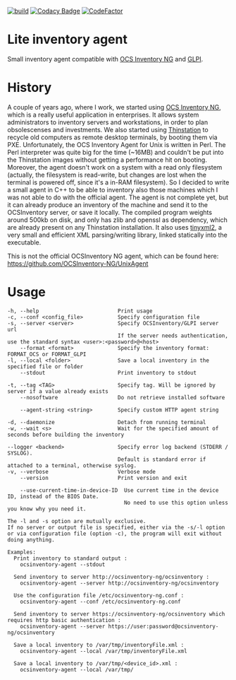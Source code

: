 [![build](https://github.com/jackburton79/ocs-agent/actions/workflows/ccpp.yml/badge.svg)](https://github.com/jackburton79/ocs-agent/actions/workflows/ccpp.yml)
[![Codacy Badge](https://api.codacy.com/project/badge/Grade/6c35f5798f2341b3b1c9d2cfac43b8a3)](https://app.codacy.com/gh/jackburton79/ocs-agent?utm_source=github.com&utm_medium=referral&utm_content=jackburton79/ocs-agent&utm_campaign=Badge_Grade_Settings)
[![CodeFactor](https://www.codefactor.io/repository/github/jackburton79/ocs-agent/badge)](https://www.codefactor.io/repository/github/jackburton79/ocs-agent)

Lite inventory agent
=====
Small inventory agent compatible with [OCS Inventory NG](https://www.ocsinventory-ng.org) and [GLPI](https://glpi-project.org/).

History
===
A couple of years ago, where I work, we started using [OCS Inventory NG](http://www.ocsinventory-ng.org), which
is a really useful application in enterprises. It allows system administrators to inventory servers and workstations,
in order to plan obsolescenses and investments.
We also started using [Thinstation](http://www.thinstation.org) to recycle old computers as remote desktop terminals, by booting them via PXE.
Unfortunately, the OCS Inventory Agent for Unix is written in Perl. The Perl interpreter was quite big for the time (~16MB) and
couldn't be put into the Thinstation images without getting a performance hit on booting. Moreover, the agent doesn't
work on a system with a read only filesystem (actually, the filesystem is read-write, but changes are lost 
when the terminal is powered off, since it's a in-RAM filesystem).
So I decided to write a small agent in C++ to be able to inventory also those machines which I was not able to do with the official agent.
The agent is not complete yet, but it can already produce an inventory of the machine and send it to the 
OCSInventory server, or save it locally.
The compiled program weights around 500kb on disk, and only has zlib and openssl as dependency, which are already present on any Thinstation installation.
It also uses [tinyxml2](http://www.grinninglizard.com/tinyxml2), a very small and efficient XML parsing/writing library, linked statically into the executable.

This is not the official OCSInventory NG agent, which can be found here: https://github.com/OCSInventory-NG/UnixAgent

Usage
===
    -h, --help                         Print usage
    -c, --conf <config_file>           Specify configuration file
    -s, --server <server>              Specify OCSInventory/GLPI server url
                                       If the server needs authentication, use the standard syntax <user>:<password>@<host>
        --format <format>              Specify the inventory format: FORMAT_OCS or FORMAT_GLPI
    -l, --local <folder>               Save a local inventory in the specified file or folder
        --stdout                       Print inventory to stdout

    -t, --tag <TAG>                    Specify tag. Will be ignored by server if a value already exists
        --nosoftware                   Do not retrieve installed software

        --agent-string <string>        Specify custom HTTP agent string

    -d, --daemonize                    Detach from running terminal
    -w, --wait <s>                     Wait for the specified amount of seconds before building the inventory

    --logger <backend>                 Specify error log backend (STDERR / SYSLOG).
                                       Default is standard error if attached to a terminal, otherwise syslog. 
    -v, --verbose                      Verbose mode
        --version                      Print version and exit

        --use-current-time-in-device-ID  Use current time in the device ID, instead of the BIOS Date.
                                         No need to use this option unless you know why you need it.

    The -l and -s option are mutually exclusive.
    If no server or output file is specified, either via the -s/-l option or via configuration file (option -c), the program will exit without doing anything.

    Examples:
      Print inventory to standard output :
        ocsinventory-agent --stdout

      Send inventory to server http://ocsinventory-ng/ocsinventory :
        ocsinventory-agent --server http://ocsinventory-ng/ocsinventory

      Use the configuration file /etc/ocsinventory-ng.conf :
        ocsinventory-agent --conf /etc/ocsinventory-ng.conf

      Send inventory to server https://ocsinventory-ng/ocsinventory which requires http basic authentication :
        ocsinventory-agent --server https://user:password@ocsinventory-ng/ocsinventory

      Save a local inventory to /var/tmp/inventoryFile.xml :
        ocsinventory-agent --local /var/tmp/inventoryFile.xml

      Save a local inventory to /var/tmp/<device_id>.xml :
        ocsinventory-agent --local /var/tmp/
